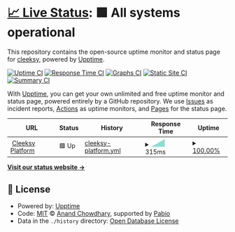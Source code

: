 # [📈 Live Status](https://ajyqfiyyqr.cleeksy.com): <!--live status--> **🟩 All systems operational**

This repository contains the open-source uptime monitor and status page for [cleeksy](https://ajyqfiyyqr.cleeksy.com), powered by [Upptime](https://github.com/upptime/upptime).

[![Uptime CI](https://github.com/cleeksy/status/workflows/Uptime%20CI/badge.svg)](https://github.com/cleeksy/status/actions?query=workflow%3A%22Uptime+CI%22)
[![Response Time CI](https://github.com/cleeksy/status/workflows/Response%20Time%20CI/badge.svg)](https://github.com/cleeksy/status/actions?query=workflow%3A%22Response+Time+CI%22)
[![Graphs CI](https://github.com/cleeksy/status/workflows/Graphs%20CI/badge.svg)](https://github.com/cleeksy/status/actions?query=workflow%3A%22Graphs+CI%22)
[![Static Site CI](https://github.com/cleeksy/status/workflows/Static%20Site%20CI/badge.svg)](https://github.com/cleeksy/status/actions?query=workflow%3A%22Static+Site+CI%22)
[![Summary CI](https://github.com/cleeksy/status/workflows/Summary%20CI/badge.svg)](https://github.com/cleeksy/status/actions?query=workflow%3A%22Summary+CI%22)

With [Upptime](https://upptime.js.org), you can get your own unlimited and free uptime monitor and status page, powered entirely by a GitHub repository. We use [Issues](https://github.com/cleeksy/status/issues) as incident reports, [Actions](https://github.com/cleeksy/status/actions) as uptime monitors, and [Pages](https://ajyqfiyyqr.cleeksy.com) for the status page.

<!--start: status pages-->
<!-- This summary is generated by Upptime (https://github.com/upptime/upptime) -->
<!-- Do not edit this manually, your changes will be overwritten -->
<!-- prettier-ignore -->
| URL | Status | History | Response Time | Uptime |
| --- | ------ | ------- | ------------- | ------ |
| <img alt="" src="https://icons.duckduckgo.com/ip3/api.cleeksy.com.ico" height="13"> [Cleeksy Platform](https://api.cleeksy.com/ready) | 🟩 Up | [cleeksy-platform.yml](https://github.com/el-thangmai/status/commits/HEAD/history/cleeksy-platform.yml) | <details><summary><img alt="Response time graph" src="./graphs/cleeksy-platform/response-time-week.png" height="20"> 315ms</summary><br><a href="https://ajyqfiyyqr.cleeksy.com/history/cleeksy-platform"><img alt="Response time 315" src="https://img.shields.io/endpoint?url=https%3A%2F%2Fraw.githubusercontent.com%2Fel-thangmai%2Fstatus%2FHEAD%2Fapi%2Fcleeksy-platform%2Fresponse-time.json"></a><br><a href="https://ajyqfiyyqr.cleeksy.com/history/cleeksy-platform"><img alt="24-hour response time 315" src="https://img.shields.io/endpoint?url=https%3A%2F%2Fraw.githubusercontent.com%2Fel-thangmai%2Fstatus%2FHEAD%2Fapi%2Fcleeksy-platform%2Fresponse-time-day.json"></a><br><a href="https://ajyqfiyyqr.cleeksy.com/history/cleeksy-platform"><img alt="7-day response time 315" src="https://img.shields.io/endpoint?url=https%3A%2F%2Fraw.githubusercontent.com%2Fel-thangmai%2Fstatus%2FHEAD%2Fapi%2Fcleeksy-platform%2Fresponse-time-week.json"></a><br><a href="https://ajyqfiyyqr.cleeksy.com/history/cleeksy-platform"><img alt="30-day response time 315" src="https://img.shields.io/endpoint?url=https%3A%2F%2Fraw.githubusercontent.com%2Fel-thangmai%2Fstatus%2FHEAD%2Fapi%2Fcleeksy-platform%2Fresponse-time-month.json"></a><br><a href="https://ajyqfiyyqr.cleeksy.com/history/cleeksy-platform"><img alt="1-year response time 315" src="https://img.shields.io/endpoint?url=https%3A%2F%2Fraw.githubusercontent.com%2Fel-thangmai%2Fstatus%2FHEAD%2Fapi%2Fcleeksy-platform%2Fresponse-time-year.json"></a></details> | <details><summary><a href="https://ajyqfiyyqr.cleeksy.com/history/cleeksy-platform">100.00%</a></summary><a href="https://ajyqfiyyqr.cleeksy.com/history/cleeksy-platform"><img alt="All-time uptime 100.00%" src="https://img.shields.io/endpoint?url=https%3A%2F%2Fraw.githubusercontent.com%2Fel-thangmai%2Fstatus%2FHEAD%2Fapi%2Fcleeksy-platform%2Fuptime.json"></a><br><a href="https://ajyqfiyyqr.cleeksy.com/history/cleeksy-platform"><img alt="24-hour uptime 100.00%" src="https://img.shields.io/endpoint?url=https%3A%2F%2Fraw.githubusercontent.com%2Fel-thangmai%2Fstatus%2FHEAD%2Fapi%2Fcleeksy-platform%2Fuptime-day.json"></a><br><a href="https://ajyqfiyyqr.cleeksy.com/history/cleeksy-platform"><img alt="7-day uptime 100.00%" src="https://img.shields.io/endpoint?url=https%3A%2F%2Fraw.githubusercontent.com%2Fel-thangmai%2Fstatus%2FHEAD%2Fapi%2Fcleeksy-platform%2Fuptime-week.json"></a><br><a href="https://ajyqfiyyqr.cleeksy.com/history/cleeksy-platform"><img alt="30-day uptime 100.00%" src="https://img.shields.io/endpoint?url=https%3A%2F%2Fraw.githubusercontent.com%2Fel-thangmai%2Fstatus%2FHEAD%2Fapi%2Fcleeksy-platform%2Fuptime-month.json"></a><br><a href="https://ajyqfiyyqr.cleeksy.com/history/cleeksy-platform"><img alt="1-year uptime 100.00%" src="https://img.shields.io/endpoint?url=https%3A%2F%2Fraw.githubusercontent.com%2Fel-thangmai%2Fstatus%2FHEAD%2Fapi%2Fcleeksy-platform%2Fuptime-year.json"></a></details>

<!--end: status pages-->

[**Visit our status website →**](https://ajyqfiyyqr.cleeksy.com)

## 📄 License

- Powered by: [Upptime](https://github.com/upptime/upptime)
- Code: [MIT](./LICENSE) © [Anand Chowdhary](https://anandchowdhary.com), supported by [Pabio](https://pabio.com)
- Data in the `./history` directory: [Open Database License](https://opendatacommons.org/licenses/odbl/1-0/)
